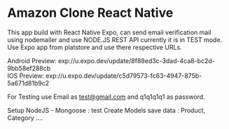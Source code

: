 # Amazon Clone React Native

This app build with React Native Expo, can send email verification mail using nodemailer and use NODE.JS REST API currently it is in TEST mode.
Use Expo app from platstore and use there respective URLs.

Android Preview: exp://u.expo.dev/update/8f88ed3c-3dad-4ca8-bc2d-9bb58ef288cb
</br>
IOS Preview: exp://u.expo.dev/update/c5d79573-fc63-4947-875b-5a671d81b9c2

For Testing use Email as test@gmail.com and q1q1q1q1 as password.

Setup NodeJS - Mongoose : test 
Create Models save data : Product, Category ....
